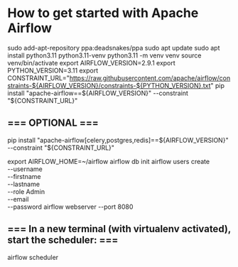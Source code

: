 # How to get started with Apache Airflow

sudo add-apt-repository ppa:deadsnakes/ppa
sudo apt update
sudo apt install python3.11 python3.11-venv
python3.11 -m venv venv
source venv/bin/activate
export AIRFLOW_VERSION=2.9.1
export PYTHON_VERSION=3.11
export CONSTRAINT_URL="https://raw.githubusercontent.com/apache/airflow/constraints-${AIRFLOW_VERSION}/constraints-${PYTHON_VERSION}.txt"
pip install "apache-airflow==${AIRFLOW_VERSION}" --constraint "${CONSTRAINT_URL}"
## === OPTIONAL ===
pip install "apache-airflow[celery,postgres,redis]==${AIRFLOW_VERSION}" --constraint "${CONSTRAINT_URL}"


export AIRFLOW_HOME=~/airflow
airflow db init
airflow users create \
    --username  \
    --firstname  \
    --lastname  \
    --role Admin \
    --email  \
    --password 
airflow webserver --port 8080
## === In a new terminal (with virtualenv activated), start the scheduler: ===
airflow scheduler

